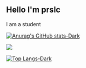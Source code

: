 ## Hello I'm prslc

 I am a student

[![Anurag's GitHub stats-Dark](https://github-readme-stats.vercel.app/api?username=prslc&show_icons=true&theme=dark#gh-dark-mode-only)](https://github.com/anuraghazra/github-readme-stats#gh-dark-mode-only)

<picture>
  <source media="(prefers-color-scheme: dark)" srcset="https://github-readme-stats.vercel.app/api/top-langs/?username=prslc&layout=compact&theme=onedark&role=OWNER,ORGANIZATION_MEMBER&langs_count=10">
  <img src="https://github-readme-stats.vercel.app/api/top-langs/?username=prslc&layout=compact&role=OWNER,ORGANIZATION_MEMBER&langs_count=10">
</picture>

[![Top Langs-Dark](https://github-readme-stats.vercel.app/api/top-langs/?username=prslc)](https://github.com/anuraghazra/github-readme-stats)